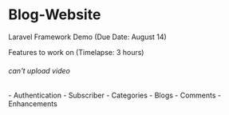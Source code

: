 # Blog-Website
Laravel Framework Demo (Due Date: August 14)

Features to work on (Timelapse: 3 hours) 
<h6>can't upload video</h6>
- Authentication
- Subscriber
- Categories
- Blogs
- Comments
- Enhancements


